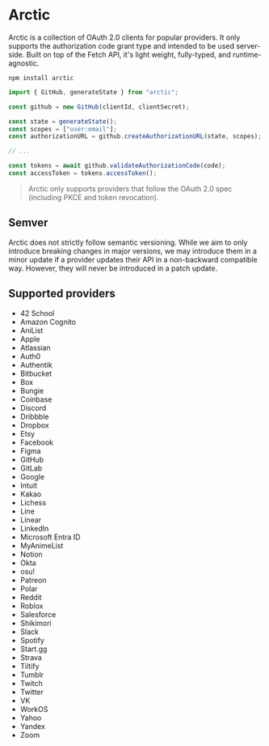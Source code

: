 # Arctic

Arctic is a collection of OAuth 2.0 clients for popular providers. It only supports the authorization code grant type and intended to be used server-side. Built on top of the Fetch API, it's light weight, fully-typed, and runtime-agnostic.

```
npm install arctic
```

```ts
import { GitHub, generateState } from "arctic";

const github = new GitHub(clientId, clientSecret);

const state = generateState();
const scopes = ["user:email"];
const authorizationURL = github.createAuthorizationURL(state, scopes);

// ...

const tokens = await github.validateAuthorizationCode(code);
const accessToken = tokens.accessToken();
```

> Arctic only supports providers that follow the OAuth 2.0 spec (including PKCE and token revocation).

## Semver

Arctic does not strictly follow semantic versioning. While we aim to only introduce breaking changes in major versions, we may introduce them in a minor update if a provider updates their API in a non-backward compatible way. However, they will never be introduced in a patch update.

## Supported providers

- 42 School
- Amazon Cognito
- AniList
- Apple
- Atlassian
- Auth0
- Authentik
- Bitbucket
- Box
- Bungie
- Coinbase
- Discord
- Dribbble
- Dropbox
- Etsy
- Facebook
- Figma
- GitHub
- GitLab
- Google
- Intuit
- Kakao
- Lichess
- Line
- Linear
- LinkedIn
- Microsoft Entra ID
- MyAnimeList
- Notion
- Okta
- osu!
- Patreon
- Polar
- Reddit
- Roblox
- Salesforce
- Shikimori
- Slack
- Spotify
- Start.gg
- Strava
- Tiltify
- Tumblr
- Twitch
- Twitter
- VK
- WorkOS
- Yahoo
- Yandex
- Zoom
